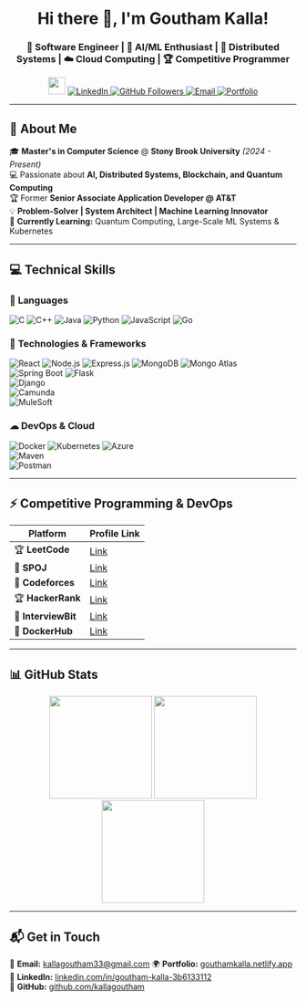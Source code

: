 <h1 align="center">Hi there 👋, I'm Goutham Kalla!</h1>
<h3 align="center">🚀 Software Engineer | 🤖 AI/ML Enthusiast | 🔗 Distributed Systems | ☁️ Cloud Computing | 🏆 Competitive Programmer</h3>

<p align="center">
  <img src="https://media.giphy.com/media/hvRJCLFzcasrR4ia7z/giphy.gif" width="30">
  <a href="https://www.linkedin.com/in/goutham-kalla-3b6133112/">
    <img src="https://img.shields.io/badge/LinkedIn-blue?style=for-the-badge&logo=linkedin" alt="LinkedIn">
  </a>
  <a href="https://github.com/kallagoutham">
    <img src="https://img.shields.io/github/followers/kallagoutham?style=social" alt="GitHub Followers">
  </a>
  <a href="mailto:goutham.kalla@stonybrook.edu">
    <img src="https://img.shields.io/badge/Email-red?style=for-the-badge&logo=gmail" alt="Email">
  </a>
  <a href="https://gouthamkalla.netlify.app/">
    <img src="https://img.shields.io/badge/Portfolio-000000?style=for-the-badge&logo=vercel" alt="Portfolio">
  </a>
</p>

---

## 🚀 About Me  
🎓 **Master's in Computer Science** @ **Stony Brook University** *(2024 - Present)*  
💻 Passionate about **AI, Distributed Systems, Blockchain, and Quantum Computing**  
🏆 Former **Senior Associate Application Developer @ AT&T**  
💡 **Problem-Solver | System Architect | Machine Learning Innovator**    
🌱 **Currently Learning:** Quantum Computing, Large-Scale ML Systems & Kubernetes  

---

## 💻 Technical Skills

### 🚀 **Languages**  
![C](https://img.shields.io/badge/C-00599C?style=flat&logo=c&logoColor=white) 
![C++](https://img.shields.io/badge/C++-00599C?style=flat&logo=c%2B%2B&logoColor=white) 
![Java](https://img.shields.io/badge/Java-ED8B00?style=flat&logo=openjdk&logoColor=white) 
![Python](https://img.shields.io/badge/Python-3776AB?style=flat&logo=python&logoColor=white) 
![JavaScript](https://img.shields.io/badge/JavaScript-F7DF1E?style=flat&logo=javascript&logoColor=black) 
![Go](https://img.shields.io/badge/Go-00ADD8?style=flat&logo=go&logoColor=white) 

### 🔧 **Technologies & Frameworks**  
![React](https://img.shields.io/badge/React-20232A?style=flat&logo=react&logoColor=61DAFB) 
![Node.js](https://img.shields.io/badge/Node.js-43853D?style=flat&logo=node.js&logoColor=white) 
![Express.js](https://img.shields.io/badge/Express.js-000000?style=flat&logo=express&logoColor=white) 
![MongoDB](https://img.shields.io/badge/MongoDB-4EA94B?style=flat&logo=mongodb&logoColor=white) 
![Mongo Atlas](https://img.shields.io/badge/Mongo_Atlas-47A248?style=flat&logo=mongodb&logoColor=white)  
![Spring Boot](https://img.shields.io/badge/Spring_Boot-6DB33F?style=flat&logo=spring-boot&logoColor=white) 
![Flask](https://img.shields.io/badge/Flask-000000?style=flat&logo=flask&logoColor=white)  
![Django](https://img.shields.io/badge/Django-092E20?style=flat&logo=django&logoColor=white)  
![Camunda](https://img.shields.io/badge/Camunda-FF0000?style=flat&logo=camunda&logoColor=white)  
![MuleSoft](https://img.shields.io/badge/MuleSoft-0076D6?style=flat&logo=mulesoft&logoColor=white)  

### ☁ **DevOps & Cloud**  
![Docker](https://img.shields.io/badge/Docker-2496ED?style=flat&logo=docker&logoColor=white) 
![Kubernetes](https://img.shields.io/badge/Kubernetes-326CE5?style=flat&logo=kubernetes&logoColor=white) 
![Azure](https://img.shields.io/badge/Azure-0078D4?style=flat&logo=microsoft-azure&logoColor=white)  
![Maven](https://img.shields.io/badge/Maven-C71A36?style=flat&logo=apache-maven&logoColor=white)  
![Postman](https://img.shields.io/badge/Postman-FF6C37?style=flat&logo=postman&logoColor=white)  

---

## ⚡ Competitive Programming & DevOps  

| Platform       | Profile Link |
|---------------|-------------|
| 🏆 **LeetCode** | [Link](https://leetcode.com/u/goutham_kalla/) |
| 🏅 **SPOJ** | [Link](https://www.spoj.com/users/goutham_kalla/) |
| 🚀 **Codeforces** | [Link](https://codeforces.com/profile/goutham_kalla) |
| 🏆 **HackerRank** | [Link](https://www.hackerrank.com/profile/kallagoutham33) |
| 🎯 **InterviewBit** | [Link](https://www.interviewbit.com/profile/kallagoutham33/) |
| 🐳 **DockerHub** | [Link](https://hub.docker.com/u/kallagoutham) |

---

## 📊 GitHub Stats
<p align="center">
  <img src="https://github-readme-stats.vercel.app/api?username=kallagoutham&show_icons=true&theme=dark" height="180"/>
  <img src="https://github-readme-streak-stats.herokuapp.com/?user=kallagoutham&theme=dark" height="180"/>
  <img src="https://github-readme-stats.vercel.app/api/top-langs/?username=kallagoutham&layout=compact&theme=dark" height="180"/>
</p>

---

## 📬 Get in Touch
📧 **Email:** kallagoutham33@gmail.com
🌍 **Portfolio:** [gouthamkalla.netlify.app](https://gouthamkalla.netlify.app/)  
💼 **LinkedIn:** [linkedin.com/in/goutham-kalla-3b6133112](https://www.linkedin.com/in/goutham-kalla-3b6133112/)  
🚀 **GitHub:** [github.com/kallagoutham](https://github.com/kallagoutham/)  
